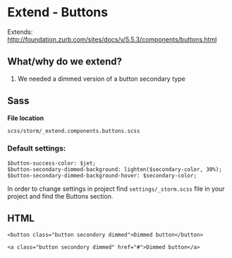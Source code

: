 # Extend - Buttons

Extends: http://foundation.zurb.com/sites/docs/v/5.5.3/components/buttons.html

## What/why do we extend?

1. We needed a dimmed version of a button secondary type

## Sass

**File location**

``` 
scss/storm/_extend.components.buttons.scss
```

### Default settings:

``` 
$button-success-color: $jet;
$button-secondary-dimmed-background: lighten($secondary-color, 30%);
$button-secondary-dimmed-background-hover: $secondary-color;
```

In order to change settings in project find `settings/_storm.scss` file in your project and find the Buttons section.

## HTML

``` 
<button class="button secondory dimmed">Dimmed button</button>
 
<a class="button secondory dimmed" href="#">Dimmed button</a>
```
